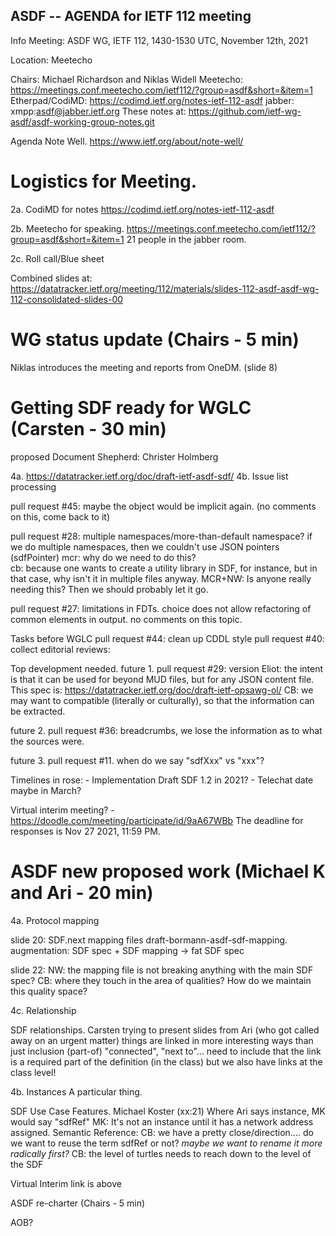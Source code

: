 ASDF -- AGENDA for IETF 112 meeting
-----------------------------------

Info
Meeting: ASDF WG, IETF 112, 1430-1530 UTC, November 12th, 2021

Location: Meetecho

Chairs: Michael Richardson and Niklas Widell
Meetecho: https://meetings.conf.meetecho.com/ietf112/?group=asdf&short=&item=1
Etherpad/CodiMD: https://codimd.ietf.org/notes-ietf-112-asdf
jabber: xmpp:asdf@jabber.ietf.org
These notes at: https://github.com/ietf-wg-asdf/asdf-working-group-notes.git

Agenda
Note Well. https://www.ietf.org/about/note-well/

Logistics for Meeting.
======================

2a. CodiMD for notes https://codimd.ietf.org/notes-ietf-112-asdf

2b. Meetecho for speaking. https://meetings.conf.meetecho.com/ietf112/?group=asdf&short=&item=1
21 people in the jabber room.

2c. Roll call/Blue sheet

Combined slides at: https://datatracker.ietf.org/meeting/112/materials/slides-112-asdf-asdf-wg-112-consolidated-slides-00

WG status update (Chairs - 5 min)
=================================

Niklas introduces the meeting and reports from OneDM.
(slide 8)


Getting SDF ready for WGLC (Carsten - 30 min)
=============================================

proposed Document Shepherd: Christer Holmberg

4a. https://datatracker.ietf.org/doc/draft-ietf-asdf-sdf/
4b. Issue list processing

pull request #45: maybe the object would be implicit again.
(no comments on this, come back to it)

pull request #28: multiple namespaces/more-than-default namespace?
    if we do multiple namespaces, then we couldn't use JSON pointers (sdfPointer)
    mcr: why do we need to do this?  
    cb: because one wants to create a utility library in SDF, for instance, but in that case, why isn't it in multiple files anyway.
    MCR+NW: Is anyone really needing this?  Then we should probably let it go.    

pull request #27: limitations in FDTs.
    choice does not allow refactoring of common elements in output.
    no comments on this topic.
    
Tasks before WGLC
pull request #44: clean up CDDL style
pull request #40: 
collect editorial reviews: 

Top development needed.
future 1.
    pull request #29: version
    Eliot: the intent is that it can be used for beyond MUD files, but for any JSON content file.  This spec is: https://datatracker.ietf.org/doc/draft-ietf-opsawg-ol/
    CB: we may want to compatible (literally or culturally), so that the information can be extracted.

future 2.
    pull request #36: breadcrumbs, we lose the information as to what the sources were.
    
future 3.
    pull request #11. when do we say "sdfXxx" vs "xxx"?

Timelines in rose:
    - Implementation Draft SDF 1.2 in 2021?
    - Telechat date maybe in March?
    
Virtual interim meeting?
    - https://doodle.com/meeting/participate/id/9aA67WBb
      The deadline for responses is Nov 27 2021, 11:59 PM. 


ASDF new proposed work (Michael K and Ari - 20 min)
===================================================

4a. Protocol mapping

slide 20: SDF.next mapping files
draft-bormann-asdf-sdf-mapping.
    augmentation: SDF spec + SDF mapping -> fat SDF spec

slide 22:
NW: the mapping file is not breaking anything with the main SDF spec?
CB: where they touch in the area of qualities?  How do we maintain this quality space?

4c. Relationship

SDF relationships.
Carsten trying to present slides from Ari (who got called away on an urgent matter)
things are linked in more interesting ways than just inclusion (part-of)
   "connected", "next to"... 
    need to include that the link is a required part of the definition (in the class)
    but we also have links at the class level!

4b. Instances
A particular thing. 

SDF Use Case Features. Michael Koster (xx:21)
Where Ari says instance, MK would say "sdfRef"
MK: It's not an instance until it has a network address assigned.
Semantic Reference: 
CB: we have a pretty close/direction.... do we want to reuse the term sdfRef or not?
    _maybe we want to rename it more radically first?_
CB: the level of turtles needs to reach down to the level of the SDF    

Virtual Interim link is above

ASDF re-charter (Chairs - 5 min)


AOB?

